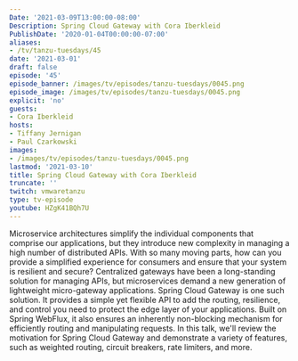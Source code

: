 ```yaml
---
Date: '2021-03-09T13:00:00-08:00'
Description: Spring Cloud Gateway with Cora Iberkleid
PublishDate: '2020-01-04T00:00:00-07:00'
aliases:
- /tv/tanzu-tuesdays/45
date: '2021-03-01'
draft: false
episode: '45'
episode_banner: /images/tv/episodes/tanzu-tuesdays/0045.png
episode_image: /images/tv/episodes/tanzu-tuesdays/0045.png
explicit: 'no'
guests:
- Cora Iberkleid
hosts:
- Tiffany Jernigan
- Paul Czarkowski
images:
- /images/tv/episodes/tanzu-tuesdays/0045.png
lastmod: '2021-03-10'
title: Spring Cloud Gateway with Cora Iberkleid
truncate: ''
twitch: vmwaretanzu
type: tv-episode
youtube: HZgK41BQh7U
---
```


Microservice architectures simplify the individual components that comprise our applications, but they introduce new complexity in managing a high number of distributed APIs. With so many moving parts, how can you provide a simplified experience for consumers and ensure that your system is resilient and secure? Centralized gateways have been a long-standing solution for managing APIs, but microservices demand a new generation of lightweight micro-gateway applications. Spring Cloud Gateway is one such solution. It provides a simple yet flexible API to add the routing, resilience, and control you need to protect the edge layer of your applications. Built on Spring WebFlux, it also ensures an inherently non-blocking mechanism for efficiently routing and manipulating requests.  In this talk, we'll review the motivation for Spring Cloud Gateway and demonstrate a variety of features, such as weighted routing, circuit breakers, rate limiters, and more.